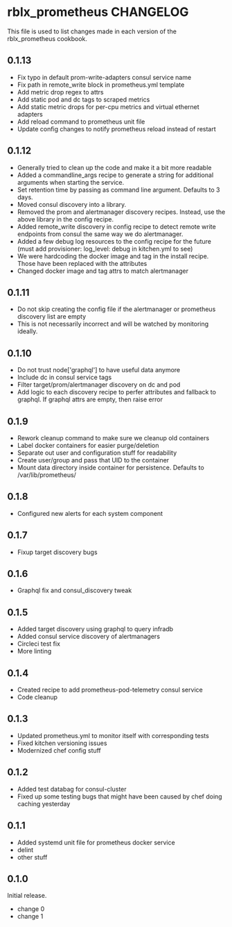 # rblx_prometheus CHANGELOG

This file is used to list changes made in each version of the rblx_prometheus cookbook.

## 0.1.13
- Fix typo in default prom-write-adapters consul service name
- Fix path in remote_write block in prometheus.yml template
- Add metric drop regex to attrs
- Add static pod and dc tags to scraped metrics
- Add static metric drops for per-cpu metrics and virtual ethernet adapters
- Add reload command to prometheus unit file
- Update config changes to notify prometheus reload instead of restart

## 0.1.12
- Generally tried to clean up the code and make it a bit more readable
- Added a commandline_args recipe to generate a string for additional arguments when starting the service.
- Set retention time by passing as command line argument. Defaults to 3 days.
- Moved consul discovery into a library.
- Removed the prom and alertmanager discovery recipes. Instead, use the above library in the config recipe.
- Added remote_write discovery in config recipe to detect remote write endpoints from consul the same way we do alertmanager.
- Added a few debug log resources to the config recipe for the future (must add provisioner: log_level: debug in kitchen.yml to see)
- We were hardcoding the docker image and tag in the install recipe. Those have been replaced with the attributes
- Changed docker image and tag attrs to match alertmanager

## 0.1.11
- Do not skip creating the config file if the alertmanager or prometheus discovery list are empty
- This is not necessarily incorrect and will be watched by monitoring ideally.

## 0.1.10
- Do not trust node['graphql'] to have useful data anymore
- Include dc in consul service tags
- Filter target/prom/alertmanager discovery on dc and pod
- Add logic to each discovery recipe to perfer attributes and fallback to graphql. If graphql attrs are empty, then raise error

## 0.1.9
- Rework cleanup command to make sure we cleanup old containers
- Label docker containers for easier purge/deletion
- Separate out user and configuration stuff for readability
- Create user/group and pass that UID to the container
- Mount data directory inside container for persistence. Defaults to /var/lib/prometheus/

## 0.1.8
- Configured new alerts for each system component

## 0.1.7
- Fixup target discovery bugs

## 0.1.6
- Graphql fix and consul_discovery tweak

## 0.1.5
- Added target discovery using graphql to query infradb
- Added consul service discovery of alertmanagers
- Circleci test fix
- More linting

## 0.1.4
- Created recipe to add prometheus-pod-telemetry consul service
- Code cleanup

## 0.1.3
- Updated prometheus.yml to monitor itself with corresponding tests
- Fixed kitchen versioning issues
- Modernized chef config stuff

## 0.1.2
- Added test databag for consul-cluster
- Fixed up some testing bugs that might have been caused by chef doing caching yesterday

## 0.1.1

- Added systemd unit file for prometheus docker service
- delint
- other stuff

## 0.1.0

Initial release.

- change 0
- change 1

